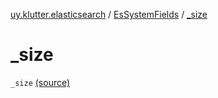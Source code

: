 [uy.klutter.elasticsearch](../index.md) / [EsSystemFields](index.md) / [_size](.)


# _size
`_size` [(source)](https://github.com/kohesive/klutter/blob/master/elasticsearch-jdk7/src/main/kotlin/uy/klutter/elasticsearch/Mappings.kt#L11)


